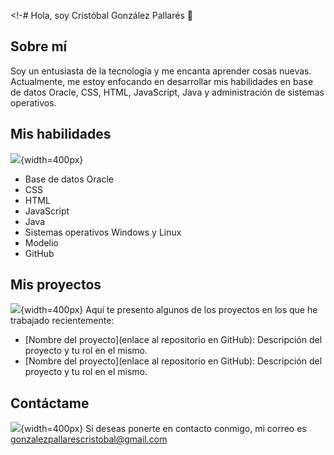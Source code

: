 <!-# Hola, soy Cristóbal González Pallarés 👋

## Sobre mí

Soy un entusiasta de la tecnología y me encanta aprender cosas nuevas. Actualmente, me estoy enfocando en desarrollar mis habilidades en base de datos Oracle, CSS, HTML, JavaScript, Java y administración de sistemas operativos.

## Mis habilidades
![](https://media3.giphy.com/media/qgQUggAC3Pfv687qPC/giphy.gif){width=400px}
- Base de datos Oracle
- CSS
- HTML
- JavaScript
- Java
- Sistemas operativos Windows y Linux
- Modelio
- GitHub

## Mis proyectos
![](https://blog.zoho.com/wp-content/uploads/2019/05/cliq-projects-integration-blog.gif){width=400px}
Aquí te presento algunos de los proyectos en los que he trabajado recientemente:

- [Nombre del proyecto](enlace al repositorio en GitHub): Descripción del proyecto y tu rol en el mismo.
- [Nombre del proyecto](enlace al repositorio en GitHub): Descripción del proyecto y tu rol en el mismo.

## Contáctame
![](https://i.pinimg.com/originals/e8/72/ca/e872cad228d790ba8fb63bb40056a208.gif){width=400px}
Si deseas ponerte en contacto conmigo, mi correo es gonzalezpallarescristobal@gmail.com
